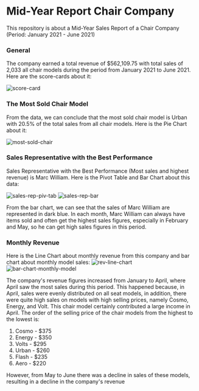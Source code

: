 # Mid-Year Report Chair Company

This repository is about a Mid-Year Sales Report of a Chair Company (Period: January 2021 - June 2021)

### General
The company earned a total revenue of $562,109.75 with total sales of 2,033 all chair models during the period from January 2021 to June 2021. Here are the score-cards about it:

![score-card](https://drive.google.com/u/0/uc?id=1aVnbluV0z7BOCbZQs-SFzNgdg9mxJcrI&export=download)


### The Most Sold Chair Model

From the data, we can conclude that the most sold chair model is Urban with 20.5% of the total sales from all chair models. Here is the Pie Chart about it:

![most-sold-chair](https://drive.google.com/u/0/uc?id=1DJDXKGtpLV-Q46m4f46Sw2Dfpvbxt4jk&export=download)

### Sales Representative with the Best Performance
Sales Representative with the Best Performance (Most sales and highest revenue) is Marc William. Here is the Pivot Table and Bar Chart about this data:

![sales-rep-piv-tab](https://drive.google.com/u/0/uc?id=1PVIUDBxgzoMqtqYci6A30X8yKnD7y3Hb&export=download)
![sales-rep-bar](https://drive.google.com/u/0/uc?id=1ztd8tNEHYEV0aduEyQqF84UDgrstxS_K&export=download)

From the bar chart, we can see that the sales of Marc William are represented in dark blue. In each month, Marc William can always have items sold and often get the highest sales figures, especially in February and May, so he can get high sales figures in this period.

### Monthly Revenue
Here is the Line Chart about monthly revenue from this company and bar chart about monthly model sales:
![rev-line-chart](https://drive.google.com/u/0/uc?id=1FbmgF0IkzP-2fcbD3_4gysDt6XoHmIni&export=download)
![bar-chart-monthly-model](https://drive.google.com/u/0/uc?id=1sGEC6uGLF7v4bsfy9gDfTNCMKw1elHrD&export=download)

The company's revenue figures increased from January to April, where April saw the most sales during this period. This happened because, in April, sales were evenly distributed on all seat models, in addition, there were quite high sales on models with high selling prices, namely Cosmo, Energy, and Volt. This chair model certainly contributed a large income in April. The order of the selling price of the chair models from the highest to the lowest is:
1. Cosmo - $375
2. Energy - $350
3. Volts - $295
4. Urban - $260
5. Flash - $235
6. Aero - $220

However, from May to June there was a decline in sales of these models, resulting in a decline in the company's revenue